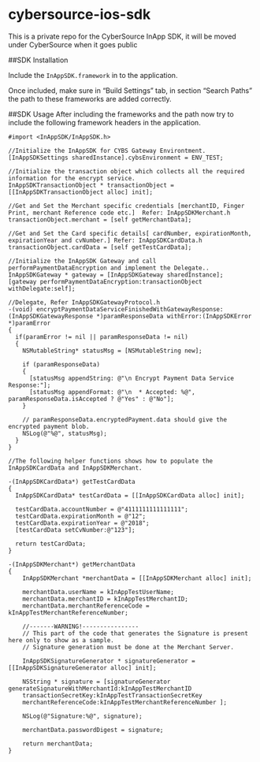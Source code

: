 # cybersource-ios-sdk
This is a private repo for the CyberSource InApp SDK, it will be moved under CyberSource when it goes public

##SDK Installation 

Include the ```InAppSDK.framework``` in to the application.

Once included, make sure in “Build Settings” tab, in section “Search Paths” the path to these frameworks are added correctly. 

##SDK Usage 
After including the frameworks and the path now try to include the following framework headers in the application.
```objc
#import <InAppSDK/InAppSDK.h>
```

```objc
//Initialize the InAppSDK for CYBS Gateway Environtment.
[InAppSDKSettings sharedInstance].cybsEnvironment = ENV_TEST;

//Initialize the transaction object which collects all the required information for the encrypt service.
InAppSDKTransactionObject * transactionObject = [[InAppSDKTransactionObject alloc] init];

//Get and Set the Merchant specific credentials [merchantID, Finger Print, merchant Reference code etc.]  Refer: InAppSDKMerchant.h
transactionObject.merchant = [self getMerchantData];

//Get and Set the Card specific details[ cardNumber, expirationMonth, expirationYear and cvNumber.] Refer: InAppSDKCardData.h
transactionObject.cardData = [self getTestCardData];

//Initialize the InAppSDK Gateway and call performPaymentDataEncryption and implement the Delegate..
InAppSDKGateway * gateway = [InAppSDKGateway sharedInstance];
[gateway performPaymentDataEncryption:transactionObject withDelegate:self];

```

```objc
//Delegate, Refer InAppSDKGatewayProtocol.h
-(void) encryptPaymentDataServiceFinishedWithGatewayResponse:(InAppSDKGatewayResponse *)paramResponseData withError:(InAppSDKError *)paramError
{
  if(paramError != nil || paramResponseData != nil)
  {
    NSMutableString* statusMsg = [NSMutableString new];
    
    if (paramResponseData)
    {
      [statusMsg appendString: @"\n Encrypt Payment Data Service Response:"];
      [statusMsg appendFormat: @"\n  * Accepted: %@", paramResponseData.isAccepted ? @"Yes" : @"No"];
    }
    
    // paramResponseData.encryptedPayment.data should give the encrypted payment blob.
    NSLog(@"%@", statusMsg);
  }
}

```

```objc
//The following helper functions shows how to populate the InAppSDKCardData and InAppSDKMerchant.

-(InAppSDKCardData*) getTestCardData
{
  InAppSDKCardData* testCardData = [[InAppSDKCardData alloc] init];
  
  testCardData.accountNumber = @"4111111111111111";
  testCardData.expirationMonth = @"12";
  testCardData.expirationYear = @"2018";
  [testCardData setCvNumber:@"123"];
  
  return testCardData;
}

```

```objc
-(InAppSDKMerchant*) getMerchantData
{
    InAppSDKMerchant *merchantData = [[InAppSDKMerchant alloc] init];
    
    merchantData.userName = kInAppTestUserName;
    merchantData.merchantID = kInAppTestMerchantID;
    merchantData.merchantReferenceCode = kInAppTestMerchantReferenceNumber;
    
    //-------WARNING!----------------
    // This part of the code that generates the Signature is present here only to show as a sample.
    // Signature generation must be done at the Merchant Server.
    
    InAppSDKSignatureGenerator * signatureGenerator = [[InAppSDKSignatureGenerator alloc] init];
    
    NSString * signature = [signatureGenerator generateSignatureWithMerchantId:kInAppTestMerchantID
    transactionSecretKey:kInAppTestTransactionSecretKey
    merchantReferenceCode:kInAppTestMerchantReferenceNumber ];
    
    NSLog(@"Signature:%@", signature);
    
    merchantData.passwordDigest = signature;
    
    return merchantData;
}

```
